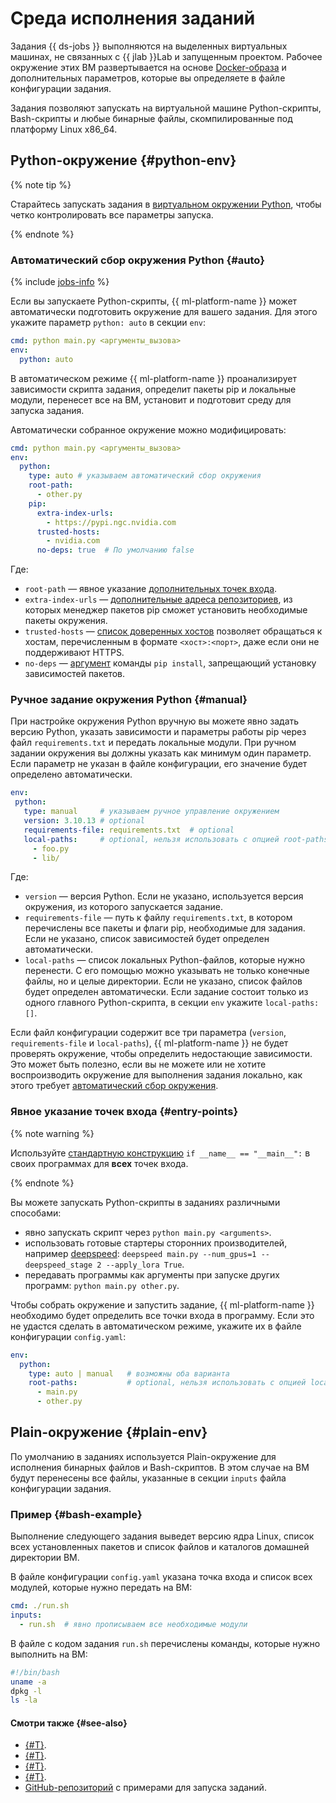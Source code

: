 # Среда исполнения заданий

Задания {{ ds-jobs }} выполняются на выделенных виртуальных машинах, не связанных с {{ jlab }}Lab и запущенным проектом. Рабочее окружение этих ВМ развертывается на основе [Docker-образа](docker.md) и дополнительных параметров, которые вы определяете в файле конфигурации задания. 

Задания позволяют запускать на виртуальной машине Python-скрипты, Bash-скрипты и любые бинарные файлы, скомпилированные под платформу Linux x86_64. 

## Python-окружение {#python-env}

{% note tip %}

Старайтесь запускать задания в [виртуальном окружении Python](https://docs.python.org/3.10/library/venv.html), чтобы четко контролировать все параметры запуска.

{% endnote %}

### Автоматический сбор окружения Python {#auto}

{% include [jobs-info](../../../_includes/datasphere/jobs-environment.md) %}

Если вы запускаете Python-скрипты, {{ ml-platform-name }} может автоматически подготовить окружение для вашего задания. Для этого укажите параметр `python: auto` в секции `env`:

```yaml
cmd: python main.py <аргументы_вызова>
env:
  python: auto
```

В автоматическом режиме {{ ml-platform-name }} проанализирует зависимости скрипта задания, определит пакеты pip и локальные модули, перенесет все на ВМ, установит и подготовит среду для запуска задания.

Автоматически собранное окружение можно модифицировать:

```yaml
cmd: python main.py <аргументы_вызова>
env:
  python:
    type: auto # указываем автоматический сбор окружения
    root-path:
      - other.py
    pip:
      extra-index-urls:
        - https://pypi.ngc.nvidia.com
      trusted-hosts:
        - nvidia.com
      no-deps: true  # По умолчанию false
```

Где:

* `root-path` — явное указание [дополнительных точек входа](#entry-points).
* `extra-index-urls` — [дополнительные адреса репозиториев](https://pip.pypa.io/en/stable/cli/pip_install/#install-extra-index-url), из которых менеджер пакетов pip сможет установить необходимые пакеты окружения.
* `trusted-hosts` — [список доверенных хостов](https://pip.pypa.io/en/stable/cli/pip/#cmdoption-trusted-host) позволяет обращаться к хостам, перечисленным в формате `<хост>:<порт>`, даже если они не поддерживают HTTPS.
* `no-deps` — [аргумент](https://pip.pypa.io/en/stable/cli/pip_install/#cmdoption-no-deps) команды `pip install`, запрещающий установку зависимостей пакетов.

### Ручное задание окружения Python {#manual}

При настройке окружения Python вручную вы можете явно задать версию Python, указать зависимости и параметры работы pip через файл `requirements.txt` и передать локальные модули. При ручном задании окружения вы должны указать как минимум один параметр. Если параметр не указан в файле конфигурации, его значение будет определено автоматически.

```yaml
env:
 python:
   type: manual     # указываем ручное управление окружением
   version: 3.10.13 # optional
   requirements-file: requirements.txt  # optional
   local-paths:     # optional, нельзя использовать с опцией root-paths
     - foo.py
     - lib/
```

Где:

* `version` — версия Python. Если не указано, используется версия окружения, из которого запускается задание.
* `requirements-file` — путь к файлу `requirements.txt`, в котором перечислены все пакеты и флаги pip, необходимые для задания. Если не указано, список зависимостей будет определен автоматически.
* `local-paths` — список локальных Python-файлов, которые нужно перенести. С его помощью можно указывать не только конечные файлы, но и целые директории. Если не указано, список файлов будет определен автоматически. 
  Если задание состоит только из одного главного Python-скрипта, в секции `env` укажите `local-paths: []`.

Если файл конфигурации содержит все три параметра (`version`, `requirements-file` и `local-paths`), {{ ml-platform-name }} не будет проверять окружение, чтобы определить недостающие зависимости. Это может быть полезно, если вы не можете или не хотите воспроизводить окружение для выполнения задания локально, как этого требует [автоматический сбор окружения](#auto).

### Явное указание точек входа {#entry-points}

{% note warning %}

Используйте [стандартную конструкцию](https://docs.python.org/3/library/__main__.html) `if __name__ == "__main__":` в своих программах для **всех** точек входа. 

{% endnote %}

Вы можете запускать Python-скрипты в заданиях различными способами:
* явно запускать скрипт через `python main.py <arguments>`.
* использовать готовые стартеры сторонних производителей, например [deepspeed](https://pypi.org/project/deepspeed/): `deepspeed main.py --num_gpus=1 --deepspeed_stage 2 --apply_lora True`.
* передавать программы как аргументы при запуске других программ: `python main.py other.py`.

Чтобы собрать окружение и запустить задание, {{ ml-platform-name }} необходимо будет определить все точки входа в программу. Если это не удастся сделать в автоматическом режиме, укажите их в файле конфигурации `config.yaml`:

```yaml
env:
  python:
    type: auto | manual   # возможны оба варианта
    root-paths:           # optional, нельзя использовать с опцией local-paths
      - main.py
      - other.py
```

## Plain-окружение {#plain-env}

По умолчанию в заданиях используется Plain-окружение для исполнения бинарных файлов и Bash-скриптов. В этом случае на ВМ будут перенесены все файлы, указанные в секции `inputs` файла конфигурации задания.

### Пример {#bash-example}

Выполнение следующего задания выведет версию ядра Linux, список всех установленных пакетов и список файлов и каталогов домашней директории ВМ.

В файле конфигурации `config.yaml` указана точка входа и список всех модулей, которые нужно передать на ВМ:

```yaml
cmd: ./run.sh
inputs:
  - run.sh  # явно прописываем все необходимые модули
```

В файле с кодом задания `run.sh` перечислены команды, которые нужно выполнить на ВМ:

```bash
#!/bin/bash
uname -a
dpkg -l
ls -la
```


#### Смотри также {#see-also}

* [{#T}](index.md).
* [{#T}](cli.md).
* [{#T}](docker.md).
* [{#T}](../../operations/projects/work-with-jobs.md).
* [GitHub-репозиторий](https://github.com/yandex-cloud-examples/yc-datasphere-jobs-examples) с примерами для запуска заданий.
